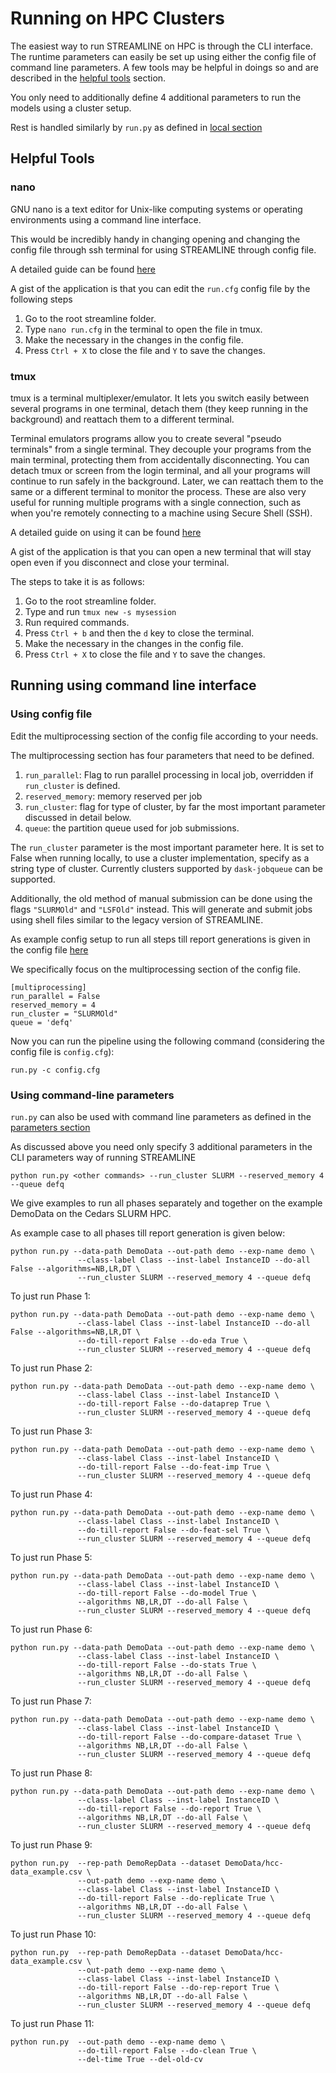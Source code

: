 # Running on HPC Clusters

The easiest way to run STREAMLINE on HPC is through the CLI interface.
The runtime parameters can easily be set up using either the config file 
of command line parameters. A few tools may be helpful in doings so and are described in
the [helpful tools](#helpful-tools) section.

You only need to additionally define 4 additional parameters to run the models
using a cluster setup.

Rest is handled similarly by `run.py` as defined in [local section](local.md#running-on-cli)

## Helpful Tools

### nano
GNU nano is a text editor for Unix-like computing 
systems or operating environments using a command line interface. 

This would be incredibly handy in changing opening and changing the config file through ssh terminal
for using STREAMLINE through config file.

A detailed guide can be found [here](https://www.hostinger.com/tutorials/how-to-install-and-use-nano-text-editor)

A gist of the application is that you can edit the `run.cfg` config file by the following steps
1. Go to the root streamline folder.
2. Type `nano run.cfg` in the terminal to open the file in tmux.
3. Make the necessary in the changes in the config file.
4. Press `Ctrl + X` to close the file and `Y` to save the changes.


### tmux
tmux is a terminal multiplexer/emulator. It lets you switch easily between several programs in one terminal, 
detach them (they keep running in the background) and reattach them to a different terminal. 

Terminal emulators programs allow you to create several "pseudo terminals" from a single terminal.
They decouple your programs from the main terminal, 
protecting them from accidentally disconnecting. 
You can detach tmux or screen from the login terminal, 
and all your programs will continue to run safely in the background. 
Later, we can reattach them to the same or a different terminal to 
monitor the process. These are also very useful for running multiple programs with a single connection, 
such as when you're remotely connecting to a machine using Secure Shell (SSH).

A detailed guide on using it can be found [here](https://www.redhat.com/sysadmin/introduction-tmux-linux)

A gist of the application is that you can open a new terminal 
that will stay open even if you disconnect and close your terminal.

The steps to take it is as follows:
1. Go to the root streamline folder.
2. Type and run `tmux new -s mysession`
3. Run required commands.
4. Press `Ctrl + b` and then the `d` key to close the terminal.
5. Make the necessary in the changes in the config file.
6. Press `Ctrl + X` to close the file and `Y` to save the changes.


## Running using command line interface

### Using config file

Edit the multiprocessing section of the config file according to your needs.

The multiprocessing section has four parameters that need to be defined.
1. `run_parallel`: Flag to run parallel processing in local job, overridden if `run_cluster` is defined. 
2. `reserved_memory`: memory reserved per job
3. `run_cluster`: flag for type of cluster, by far the most important parameter discussed in detail below.
4. `queue`: the partition queue used for job submissions.

The `run_cluster` parameter is the most important parameter here.
It is set to False when running locally, to use a cluster implementation, specify as a 
string type of cluster. Currently clusters supported by `dask-jobqueue` can be supported.

Additionally, the old method of manual submission can be done using the flags
`"SLURMOld"` and `"LSFOld"` instead. This will generate and submit jobs using shell files 
similar to the legacy version of STREAMLINE.

As example config setup to run all steps till report generations
is given in the config 
file [here](https://github.com/UrbsLab/STREAMLINE/blob/dev/run.cfg)

We specifically focus on the multiprocessing section of the config file.

```
[multiprocessing]
run_parallel = False
reserved_memory = 4
run_cluster = "SLURMOld"
queue = 'defq'
```

Now you can run the pipeline using the following command (considering the config file is `config.cfg`): 
```
run.py -c config.cfg
```


### Using command-line parameters

`run.py` can also be used with command line parameters 
as defined in the [parameters section](parameters.md)

As discussed above you need only specify 3 additional parameters in the 
CLI parameters way of running STREAMLINE

```
python run.py <other commands> --run_cluster SLURM --reserved_memory 4 --queue defq
```

We give examples to run all phases separately and together 
on the example DemoData on the Cedars SLURM HPC.

As example case to all phases till report generation is given below:

```
python run.py --data-path DemoData --out-path demo --exp-name demo \
               --class-label Class --inst-label InstanceID --do-all False --algorithms=NB,LR,DT \
               --run_cluster SLURM --reserved_memory 4 --queue defq
```

To just run Phase 1:
```
python run.py --data-path DemoData --out-path demo --exp-name demo \
               --class-label Class --inst-label InstanceID --do-all False --algorithms=NB,LR,DT \
               --do-till-report False --do-eda True \
               --run_cluster SLURM --reserved_memory 4 --queue defq
```

To just run Phase 2:
```
python run.py --data-path DemoData --out-path demo --exp-name demo \
               --class-label Class --inst-label InstanceID \
               --do-till-report False --do-dataprep True \
               --run_cluster SLURM --reserved_memory 4 --queue defq
```


To just run Phase 3:
```
python run.py --data-path DemoData --out-path demo --exp-name demo \
               --class-label Class --inst-label InstanceID \
               --do-till-report False --do-feat-imp True \
               --run_cluster SLURM --reserved_memory 4 --queue defq
```

To just run Phase 4:
```
python run.py --data-path DemoData --out-path demo --exp-name demo \
               --class-label Class --inst-label InstanceID \
               --do-till-report False --do-feat-sel True \
               --run_cluster SLURM --reserved_memory 4 --queue defq
```

To just run Phase 5:
```
python run.py --data-path DemoData --out-path demo --exp-name demo \
               --class-label Class --inst-label InstanceID \
               --do-till-report False --do-model True \
               --algorithms NB,LR,DT --do-all False \
               --run_cluster SLURM --reserved_memory 4 --queue defq
```

To just run Phase 6:
```
python run.py --data-path DemoData --out-path demo --exp-name demo \
               --class-label Class --inst-label InstanceID \
               --do-till-report False --do-stats True \
               --algorithms NB,LR,DT --do-all False \
               --run_cluster SLURM --reserved_memory 4 --queue defq
```

To just run Phase 7:
```
python run.py --data-path DemoData --out-path demo --exp-name demo \
               --class-label Class --inst-label InstanceID \
               --do-till-report False --do-compare-dataset True \
               --algorithms NB,LR,DT --do-all False \
               --run_cluster SLURM --reserved_memory 4 --queue defq
```

To just run Phase 8:
```
python run.py --data-path DemoData --out-path demo --exp-name demo \
               --class-label Class --inst-label InstanceID \
               --do-till-report False --do-report True \
               --algorithms NB,LR,DT --do-all False \
               --run_cluster SLURM --reserved_memory 4 --queue defq
```


To just run Phase 9:
```
python run.py  --rep-path DemoRepData --dataset DemoData/hcc-data_example.csv \        
               --out-path demo --exp-name demo \
               --class-label Class --inst-label InstanceID \
               --do-till-report False --do-replicate True \
               --algorithms NB,LR,DT --do-all False \
               --run_cluster SLURM --reserved_memory 4 --queue defq
```

To just run Phase 10:
```
python run.py  --rep-path DemoRepData --dataset DemoData/hcc-data_example.csv \
               --out-path demo --exp-name demo \
               --class-label Class --inst-label InstanceID \
               --do-till-report False --do-rep-report True \ 
               --algorithms NB,LR,DT --do-all False \
               --run_cluster SLURM --reserved_memory 4 --queue defq
```

To just run Phase 11:
```
python run.py  --out-path demo --exp-name demo \
               --do-till-report False --do-clean True \
               --del-time True --del-old-cv
```
